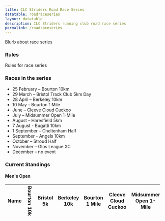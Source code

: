 ```yaml
---
title: CLC Striders Road Race Series
datatable: roadraceseries
layout: datatable
description: CLC Striders running club road race series
permalink: /roadraceseries
---
```


Blurb about race series

### Rules

Rules for race series

### Races in the series

- 25 February – Bourton 10km
- 29 March – Bristol Track Club 5km Day
- 28 April – Berkeley 10km
- 10 May – Bourton 1 Mile
- June – Cleeve Cloud Cuckoo
- July – Midsummer Open 1-Mile
- August – Haresfield 5km
- 7 August - Bugatti 10km
- 1 September – Cheltenham Half
- September - Angels 10km
- October – Stroud Half
- November – Glos League XC
- December – no event

### Current Standings

#### Men's Open

<table id="site_data_roadraceseries_menopen" style="width:100%">
    <thead>
        <tr>
            <th data-field="Name">Name</th>
            <th data-field="bourton10k" style="writing-mode: vertical-lr; text-orientation: mixed; white-space: nowrap;">Bourton 10k</th>
            <th data-field="bristol">Bristol 5k</th>
            <th data-field="berkeley">Berkeley 10k</th>
            <th data-field="bourton1mile">Bourton 1 Mile</th>
            <th data-field="cleeve">Cleeve Cloud Cuckoo</th>
            <th data-field="midsummer">Midsummer Open 1-Mile</th>
            <th data-field="haresfield">Haresfield 5k</th>
            <th data-field="bugatti">Bugatti 10k</th>
            <th data-field="cheltenhamhalf">Cheltenham Half</th>
            <th data-field="angels">Angels 10k</th>
            <th data-field="stroudhalf">Stroud Half</th>
            <th data-field="glosxc">Glos League XC</th>
            <th data-field="total">Total</th>
            <th data-field="rank">Rank</th>
        </tr>
    </thead>
</table>
